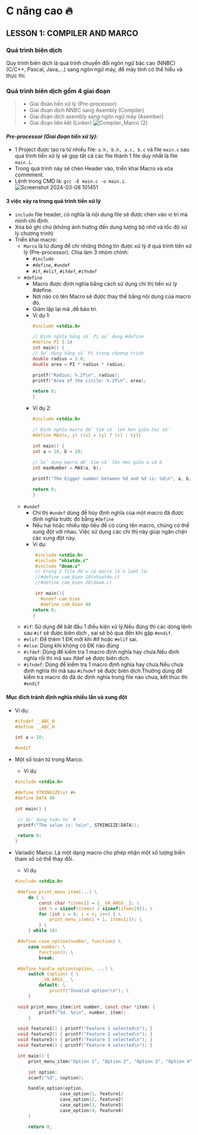 # C nâng cao 🔥
## LESSON 1: COMPILER AND MARCO
### Quá trình biên dịch
Quy trình biên dịch là quá trình chuyển đổi ngôn ngữ bậc cao (NNBC) (C/C++, Pascal, Java,...) sang ngôn ngữ máy, để máy tính có thể hiểu và thực thi.
### Quá trình biên dịch gồm 4 giai đoạn
 >  - Giai đoàn tiền xử lý (Pre-processor)
 >  - Giai đoạn dịch NNBC sang Asembly (Compiler)
 >  - Giai đoạn dịch asembly sang ngôn ngữ máy (Asember)
 >  - Giai đoạn liên kết (Linker)
![Compiler_Marco (2)](https://github.com/DangTruongBT/advance-C/assets/103482832/62ae7186-a6a5-463e-8698-bd0b6aafef55)

#### *Pre-processor (Giai đoạn tiền xử lý):*
 - 1 Project được tạo ra từ nhiều file: `a.h, b.h, a.c, b.c` và file `main.c` sau quá trình tiền xử lý sẽ gọp tất cả các file thành 1 file duy nhất là file `main.i`.
 - Trong quá trình này sẽ chèn Header vào, triển khai Macro và xóa commment.
 - Lệnh trong CMD là: `gcc -E main.c -o main.i`.
   ![Screenshot 2024-03-08 101451](https://github.com/DangTruongBT/advance-C/assets/103482832/3682f5e3-5279-4215-aeda-d7f6543e23e6)
#### **3 việc xảy ra trong quá trình tiền xử lý**
 - `include` file header, có nghĩa là nội dung file sẽ được chèn vào vị trí mà mình chỉ định.
 - Xóa bỏ ghi chú (không ảnh hưởng đến dung lượng bộ nhớ và tốc độ xử lý chương trình)
 - Triển khai macro:
     - `Marco` là từ dùng để chỉ những thông tin được xử lý ở quá trình tiền xử lý (Pre-processor). Chia làm 3 nhóm chính:
         - `#include`
         - `#define`, `#undef`
         - `#if`, `#elif`, `#ifdef`, `#ifndef`
     - `#define`
         - Macro được định nghĩa bằng cách sử dụng chỉ thị tiền xử lý #define.
         - Nơi nào có tên Macro sẽ được thay thế bằng nội dung của macro đó.
         - Giảm lặp lại mã ,dễ bảo trì.
         - Ví dụ 1:
           ```c
           #include <stdio.h>

           // Định nghĩa hằng số Pi sử dụng #define
           #define PI 3.14
           int main() {
           // Sử dụng hằng số Pi trong chương trình
           double radius = 5.0;
           double area = PI * radius * radius;

           printf("Radius: %.2f\n", radius);
           printf("Area of the circle: %.2f\n", area);

           return 0;
           }

         - Ví dụ 2:
           ```c
           #include <stdio.h>

           // Định nghĩa macro để tìm số lớn hơn giữa hai số
           #define MAX(x, y) ((x) > (y) ? (x) : (y))

           int main() {
           int a = 10, b = 20;
    
           // Sử dụng macro để tìm số lớn hơn giữa a và b
           int maxNumber = MAX(a, b);

           printf("The bigger number between %d and %d is: %d\n", a, b, maxNumber);

           return 0;
           }
    - `#undef`
       - Chỉ thị `#undef` dùng để hủy định nghĩa của một macro đã được định nghĩa trước đó bằng `#define`
       - Nếu hai hoặc nhiều tệp tiêu đề có cùng tên macro, chúng có thể xung đột với nhau. Việc sử dụng các chỉ thị này giúp ngăn chặn các xung đột này.
       - Ví dụ:
         ```c
          #include <stdio.h>
          #include "nhietdo.c"
          #include "doam.c"
          // trong 2 file đều có macro lần lượt là:
          //#define cam_bien 10(nhietdo.c)
          //#define cam_bien 20(doam.c)

          int main(){
 	        #undef cam_bien
 	        #define cam_bien 40
         return 0;
         }
   - `#if`: Sử dụng để bắt đầu 1 điều kiện xử lý.Nếu đúng thì các dòng lệnh sau `#if` sẽ được biên dịch , sai sẽ bỏ qua đến khi gặp `#endif`.
   - `#elif`: Để thêm 1 ĐK mới khi #if hoặc `#elif` sai.
   - `#else`: Dùng khi không có ĐK nào đúng
   - `#ifdef`: Dùng để kiểm tra 1 macro định nghĩa hay chưa.Nếu định nghĩa rồi thì mã sau ifdef sẽ được biên dịch.
   - `#ifndef`: Dùng để kiểm tra 1 macro định nghĩa hay chưa.Nếu chưa định nghĩa thì mã sau `#ifndef` sẽ được biên dịch.Thường dùng để kiểm tra macro đó đã dc định nghĩa trong file nào chưa, kết thúc thì `#endif`
#### Mục đích tránh định nghĩa nhiều lần và xung đột
  - Ví dụ:
    ```c
    #ifndef __ABC_H
    #define __ABC_H

    int a = 10;

    #endif
 - Một số toán tử trong Marco:
   - Ví dụ
   
   ```c
   #include <stdio.h>

   #define STRINGIZE(x) #x
   #define DATA 40

   int main() {

    // Sử dụng toán tử #
    printf("The value is: %s\n", STRINGIZE(DATA));

    return 0;
   }
 - Variadic Marco: Là một dạng macro cho phép nhận một số lượng biến tham số có thể thay đổi.
    - Ví dụ

   ```c
   #include <stdio.h>

 	#define print_menu_item(...) \
 		do { \
 			const char *items[] = {__VA_ARGS__}; \
 			int n = sizeof(items) / sizeof(items[0]); \
 			for (int i = 0; i < n; i++) { \
 				print_menu_item(i + 1, items[i]); \
 			} \
 		} while (0)

 	#define case_option(number, function) \
 		case number: \
 			function(); \
 			break;

 	#define handle_option(option, ...) \
 		switch (option) { \
 			__VA_ARGS__ \
 			default: \
 				printf("Invalid option!\n"); \
 		}

 	void print_menu_item(int number, const char *item) {
 			printf("%d. %s\n", number, item);
 		}

 	void feature1() { printf("Feature 1 selected\n"); }
 	void feature2() { printf("Feature 2 selected\n"); }
 	void feature3() { printf("Feature 3 selected\n"); }
 	void feature4() { printf("Feature 4 selected\n"); }

 	int main() {
 		print_menu_item("Option 1", "Option 2", "Option 3", "Option 4", "Exit");

 		int option;
 		scanf("%d", &option);

 		handle_option(option,
 					case_option(1, feature1)
 					case_option(2, feature2)
 					case_option(3, feature3)
 					case_option(4, feature4)
 		)

 		return 0;

   

   




